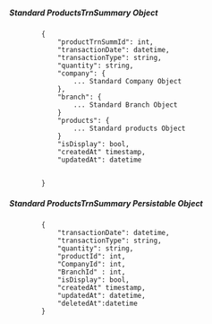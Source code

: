 ##### Standard ProductsTrnSummary Object

            {
                "productTrnSummId": int,
                "transactionDate": datetime,
                "transactionType": string,
                "quantity": string,
				"company": {
					... Standard Company Object
				},
				"branch": {
					... Standard Branch Object
				}
				"products": {
					... Standard products Object
				}
				"isDisplay": bool,
				"createdAt" timestamp,
				"updatedAt": datetime
				
                
            }
            
            
##### Standard ProductsTrnSummary Persistable Object

 			{
            	"transactionDate": datetime,
                "transactionType": string,
                "quantity": string,
                "productId": int,
                "CompanyId": int,
				"BranchId" : int,
				"isDisplay": bool,
				"createdAt" timestamp,
				"updatedAt": datetime,
				"deletedAt":datetime
            }

